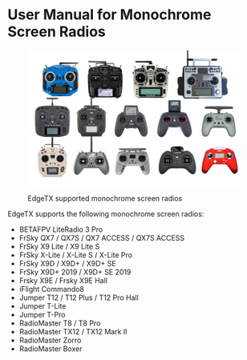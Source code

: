 # User Manual for Monochrome Screen Radios

<figure><img src="../.gitbook/assets/monoradios.jpg" alt=""><figcaption><p>EdgeTX supported monochrome screen radios</p></figcaption></figure>

EdgeTX supports the following monochrome screen radios:

* BETAFPV LiteRadio 3 Pro
* FrSky QX7 / QX7S / QX7 ACCESS / QX7S ACCESS
* FrSky X9 Lite / X9 Lite S
* FrSky X-Lite / X-Lite S / X-Lite Pro
* FrSky X9D / X9D+ / X9D+ SE
* FrSky X9D+ 2019 / X9D+ SE 2019
* Frsky X9E / Frsky X9E Hall
* iFlight Commando8
* Jumper T12 / T12 Plus / T12 Pro Hall
* Jumper T-Lite
* Jumper T-Pro
* RadioMaster T8 / T8 Pro
* RadioMaster TX12 / TX12 Mark II
* RadioMaster Zorro
* RadioMaster Boxer
